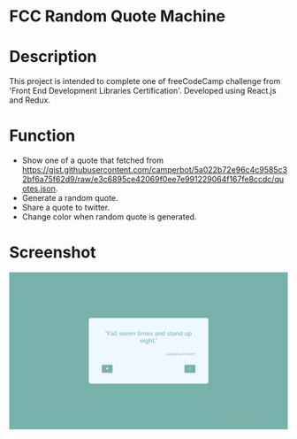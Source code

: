 # FCC Random Quote Machine
# Description
This project is intended to complete one of freeCodeCamp challenge from 'Front End Development Libraries Certification'. Developed using React.js and Redux.  

# Function
- Show one of a quote that fetched from https://gist.githubusercontent.com/camperbot/5a022b72e96c4c9585c32bf6a75f62d9/raw/e3c6895ce42069f0ee7e991229064f167fe8ccdc/quotes.json.
- Generate a random quote.
- Share a quote to twitter.
- Change color when random quote is generated.

# Screenshot
![alt tag](https://github.com/alyamaharanipj/FCC-Random-Quote-Machine/blob/main/public/images/quote-1.png)
